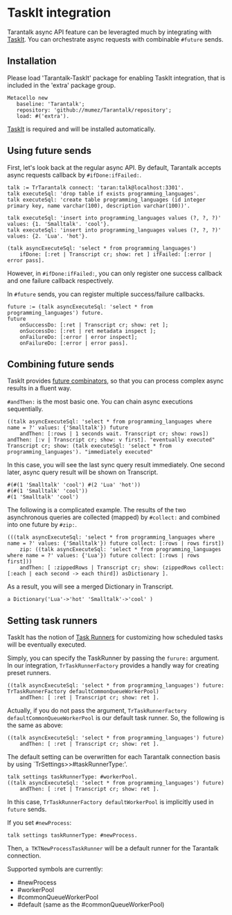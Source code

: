 # TaskIt integration

Tarantalk async API feature can be leveragted much by integrating with [TaskIt](https://github.com/sbragagnolo/taskit).
You can orchestrate async requests with combinable `#future` sends.

## Installation

Please load 'Tarantalk-TaskIt' package for enabling TaskIt integration, that is included in the 'extra' package group.

```smalltalk
Metacello new
   baseline: 'Tarantalk';
   repository: 'github://mumez/Tarantalk/repository';
   load: #('extra').
```
[TaskIt](https://github.com/sbragagnolo/taskit) is required and will be installed automatically.

## Using future sends

First, let's look back at the regular async API.
By default, Tarantalk accepts async requests callback by `#ifDone:ifFailed:`.

```smalltalk
talk := TrTarantalk connect: 'taran:talk@localhost:3301'.
talk executeSql: 'drop table if exists programming_languages'.
talk executeSql: 'create table programming_languages (id integer primary key, name varchar(100), description varchar(100))'.

talk executeSql: 'insert into programming_languages values (?, ?, ?)' values: {1. 'Smalltalk'. 'cool'}.
talk executeSql: 'insert into programming_languages values (?, ?, ?)' values: {2. 'Lua'. 'hot'}.

(talk asyncExecuteSql: 'select * from programming_languages')
	ifDone: [:ret | Transcript cr; show: ret ] ifFailed: [:error | error pass].
```

However, in `#ifDone:ifFailed:`, you can only register one success callback and one failure callback respectively.

In `#future` sends, you can register multiple success/failure callbacks.

```smalltalk
future := (talk asyncExecuteSql: 'select * from programming_languages') future.
future
	onSuccessDo: [:ret | Transcript cr; show: ret ];
	onSuccessDo: [:ret | ret metadata inspect ];
	onFailureDo: [:error | error inspect];
	onFailureDo: [:error | error pass].
```

## Combining future sends

TaskIt provides [future combinators](https://github.com/sbragagnolo/taskit#future-combinators), so that you can process complex async results in a fluent way.

`#andThen:` is the most basic one. You can chain async executions sequentially.

```smalltalk
((talk asyncExecuteSql: 'select * from programming_languages where name = ?' values: {'Smalltalk'}) future
	andThen: [:rows | 1 seconds wait. Transcript cr; show: rows]) andThen: [:v | Transcript cr; show: v first]. "eventually executed"
Transcript cr; show: (talk executeSql: 'select * from programming_languages'). "immediately executed"
```

In this case, you will see the last sync query result immediately. One second later, async query result will be shown on Transcript.

```smalltalk
#(#(1 'Smalltalk' 'cool') #(2 'Lua' 'hot'))
#(#(1 'Smalltalk' 'cool'))
#(1 'Smalltalk' 'cool')
```

The following is a complicated example. 
The results of the two asynchronous queries are collected (mapped) by `#collect:` and combined into one future by `#zip:`.

```smalltalk
(((talk asyncExecuteSql: 'select * from programming_languages where name = ?' values: {'Smalltalk'}) future collect: [:rows | rows first])
	zip: ((talk asyncExecuteSql: 'select * from programming_languages where name = ?' values: {'Lua'}) future collect: [:rows | rows first]))
	andThen: [ :zippedRows | Transcript cr; show: (zippedRows collect: [:each | each second -> each third]) asDictionary ].
```

As a result, you will see a merged Dictionary in Transcript.

```smalltalk
a Dictionary('Lua'->'hot' 'Smalltalk'->'cool' )
```

## Setting task runners  ##

TaskIt has the notion of [Task Runners](https://github.com/sbragagnolo/taskit#task-runners-controlling-how-tasks-are-executed) for customizing how scheduled tasks will be eventually executed.

Simply, you can specify the TaskRunner by passing the `furure:` argument. In our integration, `TrTaskRunnerFactory` provides a handly way for creating preset runners.

```smalltalk
((talk asyncExecuteSql: 'select * from programming_languages') future: TrTaskRunnerFactory defaultCommonQueueWorkerPool)
	andThen: [ :ret | Transcript cr; show: ret ].
```

Actually, if you do not pass the argument, `TrTaskRunnerFactory defaultCommonQueueWorkerPool` is our default task runner. So, the following is the same as above:

```smalltalk
((talk asyncExecuteSql: 'select * from programming_languages') future)
	andThen: [ :ret | Transcript cr; show: ret ].
```

The default setting can be overwritten for each Tarantalk connection basis by using `TrSettings>>#taskRunnerType:'. 

```smalltalk
talk settings taskRunnerType: #workerPool.
((talk asyncExecuteSql: 'select * from programming_languages') future)
	andThen: [ :ret | Transcript cr; show: ret ].
```

In this case, `TrTaskRunnerFactory defaultWorkerPool` is implicitly used in `future` sends.

If you set `#newProcess`:

```smalltalk
talk settings taskRunnerType: #newProcess.
```

Then, `a TKTNewProcessTaskRunner` will be a default runner for the Tarantalk connection.

Supported symbols are currently:

- #newProcess
- #workerPool
- #commonQueueWorkerPool
- #default (same as the #commonQueueWorkerPool)
